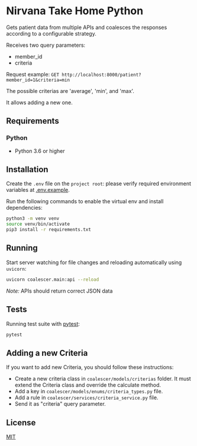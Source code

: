 # Nirvana Take Home Python

Gets patient data from multiple APIs and coalesces the responses according to a configurable strategy.

Receives two query parameters:

- member_id
- criteria

Request example: `GET http://localhost:8000/patient?member_id=1&criteria=min`

The possible criterias are 'average', 'min', and 'max'.

It allows adding a new one.

## Requirements

### Python

- Python 3.6 or higher

## Installation

Create the `.env` file on the `project root`: please verify required environment variables at [.env.example](.env.example).

Run the following commands to enable the virtual env and install dependencies:

```bash
python3 -m venv venv
source venv/bin/activate
pip3 install -r requirements.txt
```

## Running

Start server watching for file changes and reloading automatically using `uvicorn`:

```bash
uvicorn coalescer.main:api --reload
```

_Note:_ APIs should return correct JSON data

## Tests

Running test suite with [pytest](https://pytest.org/):

```bash
pytest
```

## Adding a new Criteria

If you want to add new Criteria, you should follow these instructions:

- Create a new criteria class in `coalescer/models/criterias` folder. It must extend the Criteria class and override the calculate method.
- Add a key in `coalescer/models/enums/criteria_types.py` file.
- Add a rule in `coalescer/services/criteria_service.py` file.
- Send it as "criteria" query parameter.

## License

[MIT](https://choosealicense.com/licenses/mit/)
